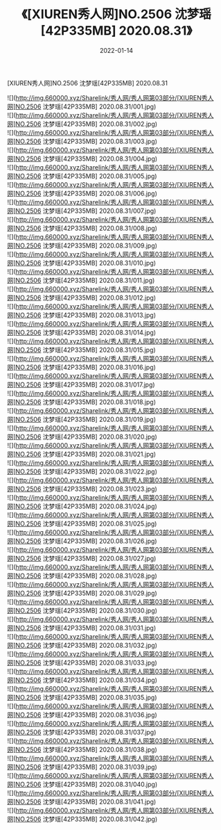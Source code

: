 ﻿---
layout: post
title:  《[XIUREN秀人网]NO.2506 沈梦瑶[42P335MB] 2020.08.31》
date:   2022-01-14
img: http://img.660000.xyz/Sharelink/秀人网/秀人网第03部分/[XIUREN秀人网]NO.2506 沈梦瑶[42P335MB] 2020.08.31/000.jpg
categories: [美女, 清纯, 唯美]
---

[XIUREN秀人网]NO.2506 沈梦瑶[42P335MB] 2020.08.31

 ![](http://img.660000.xyz/Sharelink/秀人网/秀人网第03部分/[XIUREN秀人网]NO.2506 沈梦瑶[42P335MB] 2020.08.31/001.jpg) <br>![](http://img.660000.xyz/Sharelink/秀人网/秀人网第03部分/[XIUREN秀人网]NO.2506 沈梦瑶[42P335MB] 2020.08.31/002.jpg) <br>![](http://img.660000.xyz/Sharelink/秀人网/秀人网第03部分/[XIUREN秀人网]NO.2506 沈梦瑶[42P335MB] 2020.08.31/003.jpg) <br>![](http://img.660000.xyz/Sharelink/秀人网/秀人网第03部分/[XIUREN秀人网]NO.2506 沈梦瑶[42P335MB] 2020.08.31/004.jpg) <br>![](http://img.660000.xyz/Sharelink/秀人网/秀人网第03部分/[XIUREN秀人网]NO.2506 沈梦瑶[42P335MB] 2020.08.31/005.jpg) <br>![](http://img.660000.xyz/Sharelink/秀人网/秀人网第03部分/[XIUREN秀人网]NO.2506 沈梦瑶[42P335MB] 2020.08.31/006.jpg) <br>![](http://img.660000.xyz/Sharelink/秀人网/秀人网第03部分/[XIUREN秀人网]NO.2506 沈梦瑶[42P335MB] 2020.08.31/007.jpg) <br>![](http://img.660000.xyz/Sharelink/秀人网/秀人网第03部分/[XIUREN秀人网]NO.2506 沈梦瑶[42P335MB] 2020.08.31/008.jpg) <br>![](http://img.660000.xyz/Sharelink/秀人网/秀人网第03部分/[XIUREN秀人网]NO.2506 沈梦瑶[42P335MB] 2020.08.31/009.jpg) <br>![](http://img.660000.xyz/Sharelink/秀人网/秀人网第03部分/[XIUREN秀人网]NO.2506 沈梦瑶[42P335MB] 2020.08.31/010.jpg) <br>![](http://img.660000.xyz/Sharelink/秀人网/秀人网第03部分/[XIUREN秀人网]NO.2506 沈梦瑶[42P335MB] 2020.08.31/011.jpg) <br>![](http://img.660000.xyz/Sharelink/秀人网/秀人网第03部分/[XIUREN秀人网]NO.2506 沈梦瑶[42P335MB] 2020.08.31/012.jpg) <br>![](http://img.660000.xyz/Sharelink/秀人网/秀人网第03部分/[XIUREN秀人网]NO.2506 沈梦瑶[42P335MB] 2020.08.31/013.jpg) <br>![](http://img.660000.xyz/Sharelink/秀人网/秀人网第03部分/[XIUREN秀人网]NO.2506 沈梦瑶[42P335MB] 2020.08.31/014.jpg) <br>![](http://img.660000.xyz/Sharelink/秀人网/秀人网第03部分/[XIUREN秀人网]NO.2506 沈梦瑶[42P335MB] 2020.08.31/015.jpg) <br>![](http://img.660000.xyz/Sharelink/秀人网/秀人网第03部分/[XIUREN秀人网]NO.2506 沈梦瑶[42P335MB] 2020.08.31/016.jpg) <br>![](http://img.660000.xyz/Sharelink/秀人网/秀人网第03部分/[XIUREN秀人网]NO.2506 沈梦瑶[42P335MB] 2020.08.31/017.jpg) <br>![](http://img.660000.xyz/Sharelink/秀人网/秀人网第03部分/[XIUREN秀人网]NO.2506 沈梦瑶[42P335MB] 2020.08.31/018.jpg) <br>![](http://img.660000.xyz/Sharelink/秀人网/秀人网第03部分/[XIUREN秀人网]NO.2506 沈梦瑶[42P335MB] 2020.08.31/019.jpg) <br>![](http://img.660000.xyz/Sharelink/秀人网/秀人网第03部分/[XIUREN秀人网]NO.2506 沈梦瑶[42P335MB] 2020.08.31/020.jpg) <br>![](http://img.660000.xyz/Sharelink/秀人网/秀人网第03部分/[XIUREN秀人网]NO.2506 沈梦瑶[42P335MB] 2020.08.31/021.jpg) <br>![](http://img.660000.xyz/Sharelink/秀人网/秀人网第03部分/[XIUREN秀人网]NO.2506 沈梦瑶[42P335MB] 2020.08.31/022.jpg) <br>![](http://img.660000.xyz/Sharelink/秀人网/秀人网第03部分/[XIUREN秀人网]NO.2506 沈梦瑶[42P335MB] 2020.08.31/023.jpg) <br>![](http://img.660000.xyz/Sharelink/秀人网/秀人网第03部分/[XIUREN秀人网]NO.2506 沈梦瑶[42P335MB] 2020.08.31/024.jpg) <br>![](http://img.660000.xyz/Sharelink/秀人网/秀人网第03部分/[XIUREN秀人网]NO.2506 沈梦瑶[42P335MB] 2020.08.31/025.jpg) <br>![](http://img.660000.xyz/Sharelink/秀人网/秀人网第03部分/[XIUREN秀人网]NO.2506 沈梦瑶[42P335MB] 2020.08.31/026.jpg) <br>![](http://img.660000.xyz/Sharelink/秀人网/秀人网第03部分/[XIUREN秀人网]NO.2506 沈梦瑶[42P335MB] 2020.08.31/027.jpg) <br>![](http://img.660000.xyz/Sharelink/秀人网/秀人网第03部分/[XIUREN秀人网]NO.2506 沈梦瑶[42P335MB] 2020.08.31/028.jpg) <br>![](http://img.660000.xyz/Sharelink/秀人网/秀人网第03部分/[XIUREN秀人网]NO.2506 沈梦瑶[42P335MB] 2020.08.31/029.jpg) <br>![](http://img.660000.xyz/Sharelink/秀人网/秀人网第03部分/[XIUREN秀人网]NO.2506 沈梦瑶[42P335MB] 2020.08.31/030.jpg) <br>![](http://img.660000.xyz/Sharelink/秀人网/秀人网第03部分/[XIUREN秀人网]NO.2506 沈梦瑶[42P335MB] 2020.08.31/031.jpg) <br>![](http://img.660000.xyz/Sharelink/秀人网/秀人网第03部分/[XIUREN秀人网]NO.2506 沈梦瑶[42P335MB] 2020.08.31/032.jpg) <br>![](http://img.660000.xyz/Sharelink/秀人网/秀人网第03部分/[XIUREN秀人网]NO.2506 沈梦瑶[42P335MB] 2020.08.31/033.jpg) <br>![](http://img.660000.xyz/Sharelink/秀人网/秀人网第03部分/[XIUREN秀人网]NO.2506 沈梦瑶[42P335MB] 2020.08.31/034.jpg) <br>![](http://img.660000.xyz/Sharelink/秀人网/秀人网第03部分/[XIUREN秀人网]NO.2506 沈梦瑶[42P335MB] 2020.08.31/035.jpg) <br>![](http://img.660000.xyz/Sharelink/秀人网/秀人网第03部分/[XIUREN秀人网]NO.2506 沈梦瑶[42P335MB] 2020.08.31/036.jpg) <br>![](http://img.660000.xyz/Sharelink/秀人网/秀人网第03部分/[XIUREN秀人网]NO.2506 沈梦瑶[42P335MB] 2020.08.31/037.jpg) <br>![](http://img.660000.xyz/Sharelink/秀人网/秀人网第03部分/[XIUREN秀人网]NO.2506 沈梦瑶[42P335MB] 2020.08.31/038.jpg) <br>![](http://img.660000.xyz/Sharelink/秀人网/秀人网第03部分/[XIUREN秀人网]NO.2506 沈梦瑶[42P335MB] 2020.08.31/039.jpg) <br>![](http://img.660000.xyz/Sharelink/秀人网/秀人网第03部分/[XIUREN秀人网]NO.2506 沈梦瑶[42P335MB] 2020.08.31/040.jpg) <br>![](http://img.660000.xyz/Sharelink/秀人网/秀人网第03部分/[XIUREN秀人网]NO.2506 沈梦瑶[42P335MB] 2020.08.31/041.jpg) <br>![](http://img.660000.xyz/Sharelink/秀人网/秀人网第03部分/[XIUREN秀人网]NO.2506 沈梦瑶[42P335MB] 2020.08.31/042.jpg) <br>